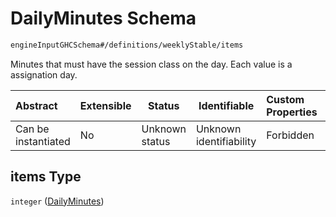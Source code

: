 # DailyMinutes Schema

```txt
engineInputGHCSchema#/definitions/weeklyStable/items
```

Minutes that must have the session class on the day. Each value is a assignation day.


| Abstract            | Extensible | Status         | Identifiable            | Custom Properties | Additional Properties | Access Restrictions | Defined In                                                         |
| :------------------ | ---------- | -------------- | ----------------------- | :---------------- | --------------------- | ------------------- | ------------------------------------------------------------------ |
| Can be instantiated | No         | Unknown status | Unknown identifiability | Forbidden         | Allowed               | none                | [ghc.schema.json\*](../out/ghc.schema.json "open original schema") |

## items Type

`integer` ([DailyMinutes](ghc-definitions-weeklystable-dailyminutes.md))
